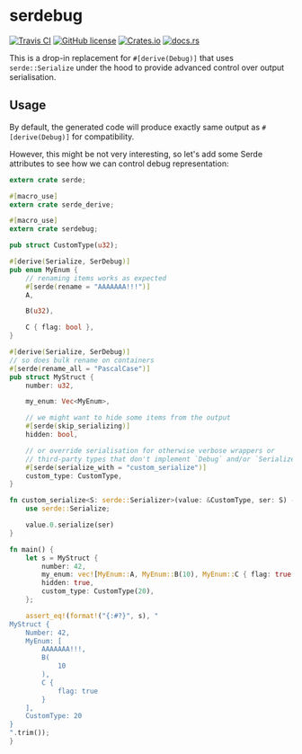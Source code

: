# serdebug

[![Travis CI](https://img.shields.io/travis/RReverser/serdebug.svg)](https://travis-ci.org/RReverser/serdebug)
[![GitHub license](https://img.shields.io/github/license/RReverser/serdebug.svg)](https://github.com/RReverser/serdebug)
[![Crates.io](https://img.shields.io/crates/v/serdebug.svg)](https://crates.io/crates/serdebug)
[![docs.rs](https://docs.rs/serdebug/badge.svg)](https://docs.rs/serdebug)

This is a drop-in replacement for `#[derive(Debug)]` that uses `serde::Serialize` under the hood to provide advanced control over output serialisation.

## Usage

By default, the generated code will produce exactly same output as `#[derive(Debug)]` for compatibility.

However, this might be not very interesting, so let's add some Serde attributes to see how we can control debug representation:

```rust
extern crate serde;

#[macro_use]
extern crate serde_derive;

#[macro_use]
extern crate serdebug;

pub struct CustomType(u32);

#[derive(Serialize, SerDebug)]
pub enum MyEnum {
    // renaming items works as expected
    #[serde(rename = "AAAAAAA!!!")]
    A,

    B(u32),

    C { flag: bool },
}

#[derive(Serialize, SerDebug)]
// so does bulk rename on containers
#[serde(rename_all = "PascalCase")]
pub struct MyStruct {
    number: u32,

    my_enum: Vec<MyEnum>,

    // we might want to hide some items from the output
    #[serde(skip_serializing)]
    hidden: bool,

    // or override serialisation for otherwise verbose wrappers or
    // third-party types that don't implement `Debug` and/or `Serialize`
    #[serde(serialize_with = "custom_serialize")]
    custom_type: CustomType,
}

fn custom_serialize<S: serde::Serializer>(value: &CustomType, ser: S) -> Result<S::Ok, S::Error> {
    use serde::Serialize;

    value.0.serialize(ser)
}

fn main() {
    let s = MyStruct {
        number: 42,
        my_enum: vec![MyEnum::A, MyEnum::B(10), MyEnum::C { flag: true }],
        hidden: true,
        custom_type: CustomType(20),
    };

    assert_eq!(format!("{:#?}", s), "
MyStruct {
    Number: 42,
    MyEnum: [
        AAAAAAA!!!,
        B(
            10
        ),
        C {
            flag: true
        }
    ],
    CustomType: 20
}
".trim());
}
```
